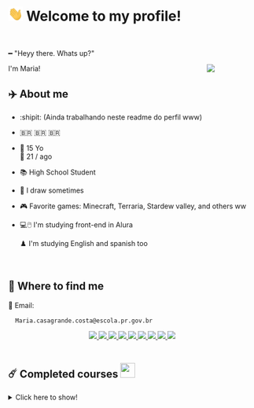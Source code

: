 <img src="https://raw.githubusercontent.com/ABSphreak/ABSphreak/master/gifs/Hi.gif" width="30px"> Welcome to my profile!
======
<br>

━ "Heyy there. Whats up?"

I'm Maria!
  <img align="right" width="100em" src="https://github.githubassets.com/images/mona-loading-dark.gif">

:airplane: About me 
------

  <!--<img align="right" src="https://cdn.discordapp.com/attachments/857351222855991306/884158508285702204/meeegit.png">-->

* :shipit:	(Ainda trabalhando neste readme do perfil www)
* :brazil:	:brazil:	:brazil:
* :bookmark:	15 Yo   
  :birthday:	21 / ago
* :books:	High School Student
* :art:	I draw sometimes
* :video_game: Favorite games: Minecraft, Terraria, Stardew valley, and others ww
* :computer::computer_mouse:	I'm studying front-end in Alura 
  
   :chess_pawn: I'm studying English and spanish too

<br>

:compass: Where to find me 
------

   📝 Email: 
   
      Maria.casagrande.costa@escola.pr.gov.br
          
<section align="center"> 
<a href="mailto:maria.casagrande.costa@escola.pr.gov.br" target="_blank">
   <img width="77em" src="https://img.shields.io/badge/Gmail-D14836?style=for-the-badge&logo=gmail&logoColor=white">
</a>
<a href="https://cursos.alura.com.br/user/maria-casagrande-costa" target="_blank">
   <img width="60em" src="https://img.shields.io/badge/alura-1F4061?style=for-the-badge&logo=alura&logoColor=white">
</a>
<a href="https://github.com/MariaClaraC" target="_blank">
   <img width="85em" src="https://img.shields.io/badge/github-21262c?style=for-the-badge&logo=github&logoColor=white" target="_blank">
</a>
<a href="https://www.youtube.com/channel/UCZR-10ydDCyg0SL-cmOxgGQ" target="_blank">
   <img width="90em" src="https://img.shields.io/badge/YouTube-FF0000?style=for-the-badge&logo=youtube&logoColor=white" target="_blank">
</a>
<a href="https://twitter.com/KKey_yo" target="_blank">
   <img width="90em" src="https://img.shields.io/badge/twitter-00acee?style=for-the-badge&logo=twitter&logoColor=white" target="_blank">
</a>
<a href="https://www.instagram.com/kkey_yo/" target="_blank">
   <img width="107em" src="https://img.shields.io/badge/-Instagram-%23E4405F?style=for-the-badge&logo=instagram&logoColor=white" target="_blank">
</a> 
<a href="https://steamcommunity.com/id/KKyooishi" target="_blank">
   <img width="77em" src="https://img.shields.io/badge/steam-1b2838?style=for-the-badge&logo=steam&logoColor=white" target="_blank">
</a>
<a href="https://br.pinterest.com/Urghwt/_saved/">
   <img width="99em" src="https://img.shields.io/badge/pinterest-E60023?style=for-the-badge&logo=pinterest&logoColor=white">
</a>
<a href="https://www.planetminecraft.com/member/kkeyyos" target="_blank">
   <img width="130em" src="https://img.shields.io/badge/planetminecraft-00acee?style=for-the-badge&logo=planetminecraft&logoColor=white" target="_blank">
</a>
</section>   
<br>

:comet: Completed courses <img src="https://cultofthepartyparrot.com/parrots/hd/laptop_parrot.gif" width="30" height="30"/>
------
<details> <summary> Click here to show! </summary>

* :jigsaw: Programming logic − I e II;
* :speech_balloon: HTML5 and CSS3 − I, II, III e IV;
* :package: FlexBox;
* :iphone: Responsive Layouts;
* :bricks: CSS Grid;
* :open_file_folder: CSS Architecture;
* :b: Bootstrap;
* :symbols:	 Styleguides.
* :atom: HTTP: Understanding the web behind the scenes;
* :blue_square: JavaScript: Programming in the web language;
  <!-- * :children_crossing: Acessibilidade web parte 2: Componentes acessíveis com um pouco de JavaScript;
* :globe_with_meridians: HTTP: Entendendo a web por baixo dos panos;
* :vs: Vetores e Animação com SVG: Trabalhando com CSS e JavaScript
* :u7533: Front-end: Projeto de conclusão;-->

*  ... more in the future!
</details>

Stats
------

<div   <a href="https://github.com/AnaJuliaFernandes"> 
   <img height="150em" align="center" alt="My github stats, bad apple style by Moepoi" src="https://bad-apple-github-readme.vercel.app/api?show_bg=1&username=MariaClaraC&show_icons=true">
   <img height="150em" align="center" src="https://github-readme-stats.vercel.app/api/top-langs/?username=MariaClaraC&theme=default_repocard&layout=compact">
   <img height="200em"alt="My github streak" src="http://github-readme-streak-stats.herokuapp.com?user=MariaClaraC&theme=onedark_duo&hide_border=true&dates=DBDADA&currStreakLabel=FFFEFE&stroke=333333F9&ring=5094F0&fire=5094F0&sideNums=D5E5FA&sideLabels=FFFEFE&currStreakNum=D5E5FAF9">
</div>

 :seedling:  Working on 
------

<details> <summary> :clipboard:</summary>
<section class="repositorio">
<a href="https://github.com/MariaClaraC/edutech-PR">
  <img height="120em" align="center" src="https://github-readme-stats.vercel.app/api/pin/?username=MariaClaraC&repo=edutech-pr&theme=default_repocard"/>
</a>
</details>
<!-- <a href="https://github.com/anuraghazra/convoychat">
  <img align="center" src="https://github-readme-stats.vercel.app/api/pin/?username=anuraghazra&repo=convoychat" />
</a>-->
</section>

  ##
<details> 
   <summary><b> :construction: profile credits</b> <img src="https://media.giphy.com/media/VgCDAzcKvsR6OM0uWg/giphy.gif" width="50"></summary> 
  <div> 
     
   - [Moepoi for the bad apple github stat!](https://github.com/moepoi)
   - [Top Langs!](https://github.com/anuraghazra/github-readme-stats)
   - [!GitHub Streak by DenverCoder1](http://github-readme-streak-stats.herokuapp.com/demo/)!
  </div> 
</details>
